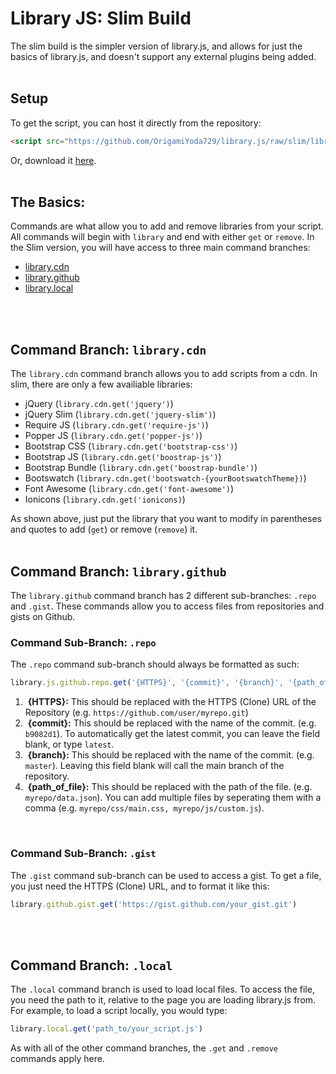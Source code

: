 # Library JS: Slim Build
The slim build is the simpler version of library.js, and allows for just the basics of library.js, and doesn't support any external plugins being added.
<br />
<br />

## Setup
To get the script, you can host it directly from the repository:
```html
<script src="https://github.com/OrigamiYoda729/library.js/raw/slim/library.slim.min.js"></script>
```
Or, download it [here](https://raw.githubusercontent.com/origamiyoda729/library.js/master/slim/library.min.js).
<br />
<br />

## The Basics:
Commands are what allow you to add and remove libraries from your script. All commands will begin with `library` and end with either `get` or `remove`. In the Slim version, you will have access to three main command branches:
- [library.cdn](#command-branch-librarycdn)
- [library.github](#command-branch-librarygithub)
- [library.local](#command-branch-librarylocal)
<br />
<br />

## Command Branch: `library.cdn`
The  `library.cdn` command branch allows you to add scripts from a cdn. In slim, there are only a few availiable libraries:
- jQuery (`library.cdn.get('jquery')`)
- jQuery Slim (`library.cdn.get('jquery-slim')`)
- Require JS (`library.cdn.get('require-js')`)
- Popper JS (`library.cdn.get('popper-js')`)
- Bootstrap CSS (`library.cdn.get('bootstrap-css')`)
- Bootstrap JS (`library.cdn.get('boostrap-js')`)
- Bootstrap Bundle (`library.cdn.get('boostrap-bundle')`)
- Bootswatch (`library.cdn.get('bootswatch-{yourBootswatchTheme})`)
- Font Awesome (`library.cdn.get('font-awesome')`)
- Ionicons (`library.cdn.get('ionicons)`)

As shown above, just put the library that you want to modify in parentheses and quotes to add (`get`) or remove (`remove`) it.
<br />
<br />

## Command Branch: `library.github`
The `library.github` command branch has 2 different sub-branches: `.repo` and `.gist`. These commands allow you to access files from repositories and gists on Github.
<br />

### Command Sub-Branch: `.repo`
The `.repo` command sub-branch should always be formatted as such: 
```javascript
library.js.github.repo.get('{HTTPS}', '{commit}', '{branch}', '{path_of_file}, {path_of_second_file}')
```
1.  &nbsp;**{HTTPS}:** This should be replaced with the HTTPS (Clone) URL of the Repository (e.g. `https://github.com/user/myrepo.git`)
2.  &nbsp;**{commit}:** This should be replaced with the name of the commit. (e.g. `b9082d1`). To automatically get the latest commit, you can leave the field blank, or type `latest`.
3. &nbsp;**{branch}:**   This should be replaced with the name of the commit. (e.g. `master`). Leaving this field blank will call the main branch of the repository.
4.  &nbsp;**{path_of_file}:** This should be replaced with the path of the file. (e.g. `myrepo/data.json`). You can add multiple files by seperating them with a comma (e.g. `myrepo/css/main.css, myrepo/js/custom.js`).
<br />

### Command Sub-Branch: `.gist`

The `.gist` command sub-branch can be used to access a gist. To get a file, you just need the HTTPS (Clone) URL, and to format it like this:
```javascript
library.github.gist.get('https://gist.github.com/your_gist.git')
```
<br />
<br />

## Command Branch: `.local`
The `.local` command branch is used to load local files. To access the file, you need the path to it, relative to the page you are loading library.js from. For example, to load a script locally, you would type:
```javascript
library.local.get('path_to/your_script.js')
```
As with all of the other command branches, the `.get` and `.remove` commands apply here.